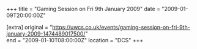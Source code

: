 +++
title = "Gaming Session on Fri 9th January 2009"
date = "2009-01-09T20:00:00Z"

[extra]
original = "https://uwcs.co.uk/events/gaming-session-on-fri-9th-january-2009-1474489017500/"    
end = "2009-01-10T08:00:00Z"
location = "DCS"
+++



